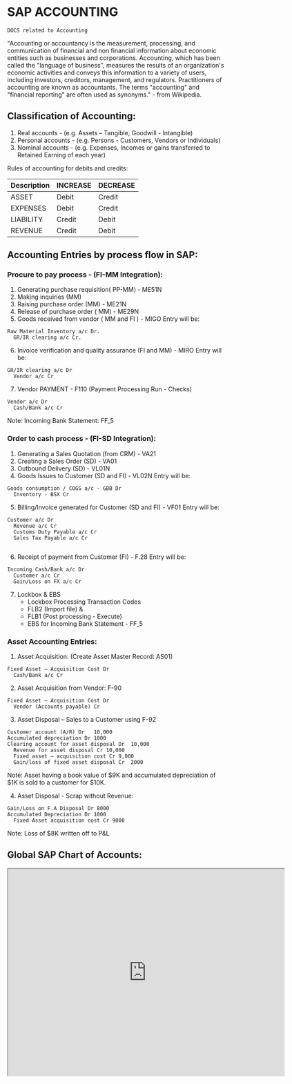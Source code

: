 # SAP ACCOUNTING

```
DOCS related to Accounting

```
"Accounting or accountancy is the measurement, processing, and communication of financial and non financial information about economic entities such as businesses and corporations. Accounting, which has been called the "language of business", measures the results of an organization's economic activities and conveys this information to a variety of users, including investors, creditors, management, and regulators. Practitioners of accounting are known as accountants. The terms "accounting" and "financial reporting" are often used as synonyms." - from Wikipedia.

## Classification of Accounting:

1. Real accounts - (e.g. Assets – Tangible, Goodwill - Intangible)
2. Personal accounts - (e.g. Persons - Customers, Vendors or Individuals)
3. Nominal accounts - (e.g. Expenses, Incomes or gains transferred to Retained Earning of each year)

Rules of accounting for debits and credits:

| Description | INCREASE | DECREASE	|
|----------------------|-------|--------|
| ASSET |	Debit |	Credit |		
| EXPENSES | Debit | Credit |		
| LIABILITY |	Credit | Debit |		
| REVENUE	| Credit | Debit |		


## Accounting Entries by process flow in SAP:

### Procure to pay process - (FI-MM Integration):

1. Generating purchase requisition( PP-MM) - ME51N
2. Making inquiries (MM)  
3. Raising purchase order (MM) - ME21N
4. Release of purchase order ( MM) - ME29N
5. Goods received from vendor ( MM and FI ) - MIGO
Entry will be:

```
Raw Material Inventory a/c Dr.
  GR/IR clearing a/c Cr.

```
6. Invoice verification and quality assurance (FI and MM) - MIRO
Entry will be:

```
GR/IR clearing a/c Dr
  Vendor a/c Cr  

```
7. Vendor PAYMENT - F110 (Payment Processing Run - Checks)

```
Vendor a/c Dr
  Cash/Bank a/c Cr  

```
Note: Incoming Bank Statement: FF_5

### Order to cash process - (FI-SD Integration):

1. Generating a Sales Quotation (from CRM) - VA21
2. Creating a Sales Order (SD) - VA01
3. Outbound Delivery (SD) - VL01N
4. Goods Issues to Customer (SD and FI) - VL02N
Entry will be:

```
Goods consumption / COGS a/c - GBB Dr
  Inventory - BSX Cr

```
5. Billing/Invoice generated for Customer (SD and FI) - VF01
Entry will be:

```
Customer a/c Dr
  Revenue a/c Cr
  Customs Duty Payable a/c Cr
  Sales Tax Payable a/c Cr  


```
6. Receipt of payment from Customer (FI) - F.28
Entry will be:

```
Incoming Cash/Bank a/c Dr
  Customer a/c Cr
  Gain/Loss on FX a/c Cr

```
7. Lockbox & EBS
   - Lockbox Processing Transaction Codes
    - FLB2 (Import file) &
    - FLB1 (Post processing - Execute)
   - EBS for Incoming Bank Statement - FF_5

### Asset Accounting Entries:

1. Asset Acquisition: (Create Asset Master Record: AS01)

```
Fixed Asset – Acquisition Cost Dr
  Cash/Bank a/c Cr

```

2. Asset Acquisition from Vendor: F-90

```
Fixed Asset – Acquisition Cost Dr
  Vendor (Accounts payable) Cr

```
3. Asset Disposal – Sales to a Customer using F-92

```
Customer account (A/R) Dr	10,000
Accumulated depreciation Dr	1000
Clearing account for asset disposal Dr	10,000
  Revenue for asset disposal Cr	10,000
  Fixed asset – acquisition cost Cr	9,000
  Gain/loss of fixed asset disposal Cr	2000

```
Note: Asset having a book value of $9K and accumulated depreciation of $1K is sold to a customer for $10K.

4. Asset Disposal - Scrap without Revenue:

```
Gain/Loss on F.A Disposal Dr 8000
Accumulated Depreciation Dr 1000
  Fixed Asset acquisition cost Cr 9000
```
Note: Loss of $8K written off to P&L

## Global SAP Chart of Accounts:

<iframe src="https://drive.google.com/file/d/1rtWyaN4R4l0IbTeOfNwJquvXB9ni0g8W/preview" width="640" height="480"></iframe>
